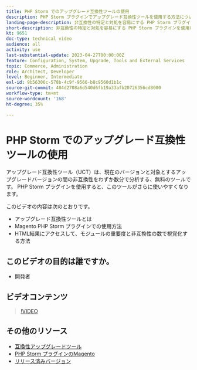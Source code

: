 ```yaml
---
title: PHP Storm でのアップグレード互換性ツールの使用
description: PHP Storm プラグインでアップグレード互換性ツールを使用する方法については、このテクニカルビデオをご覧ください。
landing-page-description: 非互換性の特定と対処を容易にする PHP Storm プラグインを使用したアップグレード互換性ツールの使用方法について学習します。
short-description: 非互換性の特定と対処を容易にする PHP Storm プラグインを使用したアップグレード互換性ツールの使用方法について説明します。
kt: 9651
doc-type: technical video
audience: all
activity: use
last-substantial-update: 2023-04-27T00:00:00Z
feature: Configuration, System, Upgrade, Tools and External Services
topic: Commerce, Administration
role: Architect, Developer
level: Beginner, Intermediate
exl-id: 9b56306c-578b-4c9f-9566-b8c9560d1b1c
source-git-commit: 404d2708a6d540d6fb19a33afb20726356cd8000
workflow-type: tm+mt
source-wordcount: '168'
ht-degree: 35%

---
```


# PHP Storm でのアップグレード互換性ツールの使用

アップグレード互換性ツール（UCT）は、現在のバージョンと対象とするアップグレードバージョンの間の非互換性をわずか数分で分析する、無料のツールです。 PHP Storm プラグインを使用すると、このツールがさらに使いやすくなります。

このビデオの内容は次のとおりです。

- アップグレード互換性ツールとは
- Magento PHP Storm プラグインでの使用方法
- HTML結果にアクセスして、モジュールの重要度と非互換性の数で視覚化する方法

## このビデオの目的は誰ですか。

- 開発者

## ビデオコンテンツ

>[!VIDEO](https://video.tv.adobe.com/v/344407?quality=12&learn=on&captions=jpn)

## その他のリソース

- [ 互換性アップグレードツール ](https://experienceleague.adobe.com/docs/commerce-operations/upgrade-guide/upgrade-compatibility-tool/overview.html?lang=ja)
- [PHP Storm プラグインのMagento](https://plugins.jetbrains.com/plugin/8024-magento-phpstorm)
- [ リリース済みバージョン ](https://experienceleague.adobe.com/docs/commerce-operations/release/versions.html?lang=ja)
